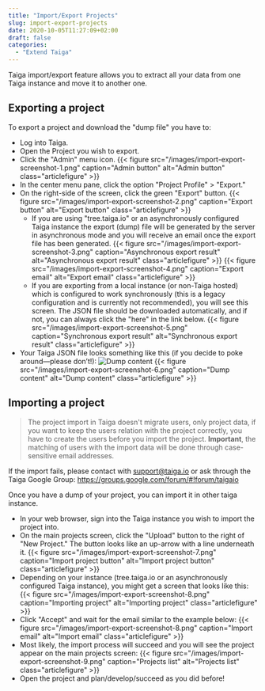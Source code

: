 ```yaml
---
title: "Import/Export Projects"
slug: import-export-projects
date: 2020-10-05T11:27:09+02:00
draft: false
categories:
  - "Extend Taiga"
---
```


Taiga import/export feature allows you to extract all your data from one Taiga instance and move it to another one.


## Exporting a project

To export a project and download the "dump file" you have to:

- Log into Taiga.
- Open the Project you wish to export.
- Click the "Admin" menu icon.
{{< figure src="/images/import-export-screenshot-1.png" caption="Admin button" alt="Admin button" class="articlefigure" >}}
- In the center menu pane, click the option "Project Profile" > "Export."
- On the right-side of the screen, click the green "Export" button.
{{< figure src="/images/import-export-screenshot-2.png" caption="Export button" alt="Export button" class="articlefigure" >}}
    - If you are using "tree.taiga.io" or an asynchronously configured Taiga instance the export (dump) file will be generated by the server in asynchronous mode and you will receive an email once the export file has been generated.
{{< figure src="/images/import-export-screenshot-3.png" caption="Asynchronous export result" alt="Asynchronous export result" class="articlefigure" >}}
{{< figure src="/images/import-export-screenshot-4.png" caption="Export email" alt="Export email" class="articlefigure" >}}
    - If you are exporting from a local instance (or non-Taiga hosted) which is configured to work synchronously (this is a legacy configuration and is currently not recommended), you will see this screen. The JSON file should be downloaded automatically, and if not, you can always click the "here" in the link below.
{{< figure src="/images/import-export-screenshot-5.png" caption="Synchronous export result" alt="Synchronous export result" class="articlefigure" >}}
- Your Taiga JSON file looks something like this (if you decide to poke around—please don’t!):
  ![Dump content](import-export-screenshot-6.png "Dump content")
{{< figure src="/images/import-export-screenshot-6.png" caption="Dump content" alt="Dump content" class="articlefigure" >}}


## Importing a project

> The project import in Taiga doesn't migrate users, only project data, if you want to keep the users relation with the project correctly, you have to create the users before you import the project. **Important**, the matching of users with the import data will be done through case-sensitive email addresses.

If the import fails, please contact with support@taiga.io or ask through the Taiga Google Group: https://groups.google.com/forum/#!forum/taigaio

Once you have a dump of your project, you can import it in other taiga instance.

- In your web browser, sign into the Taiga instance you wish to import the project into.
- On the main projects screen, click the "Upload" button to the right of "New Project." The button looks like an up-arrow with a line underneath it.
{{< figure src="/images/import-export-screenshot-7.png" caption="Import project button" alt="Import project button" class="articlefigure" >}}
- Depending on your instance (tree.taiga.io or an asynchronously configured Taiga instance), you might get a screen that looks like this:
{{< figure src="/images/import-export-screenshot-8.png" caption="Importing project" alt="Importing project" class="articlefigure" >}}
- Click "Accept" and wait for the email similar to the example below:
{{< figure src="/images/import-export-screenshot-8.png" caption="Import email" alt="Import email" class="articlefigure" >}}
- Most likely, the import process will succeed and you will see the project appear on the main projects screen:
{{< figure src="/images/import-export-screenshot-9.png" caption="Projects list" alt="Projects list" class="articlefigure" >}}
- Open the project and plan/develop/succeed as you did before!
